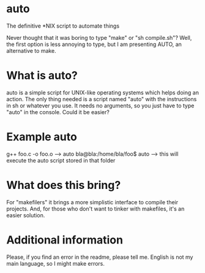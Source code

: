 # auto
The definitive *NIX script to automate things

Never thought that it was boring to type "make" or "sh compile.sh"?
Well, the first option is less annoying to type, but I am presenting AUTO, an alternative to make.

# What is auto?
auto is a simple script for UNIX-like operating systems which helps doing an action.
The only thing needed is a script named "auto" with the instructions in sh or whatever you use.
It needs no arguments, so you just have to type "auto" in the console. Could it be easier?
# Example auto
  g++ foo.c -o foo.o --> auto
  bla@bla:/home/bla/foo$ auto --> this will execute the auto script stored in that folder
# What does this bring?
For "makefilers" it brings a more simplistic interface to compile their projects. And, for
those who don't want to tinker with makefiles, it's an easier solution.

# Additional information
  Please, if you find an error in the readme, please tell me. English is not my main language, so I might make errors.
